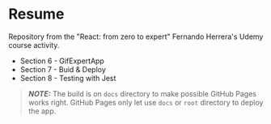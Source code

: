 [//]: # (04b-gif-expert-app)

# Resume
Repository from the "React: from zero to expert" Fernando Herrera's Udemy course activity.

- Section 6 - GifExpertApp
- Section 7 - Buid & Deploy
- Section 8 - Testing with Jest


> ___NOTE:___ The build is on `docs` directory to make possible GitHub Pages works right. GitHub Pages only let use `docs` or `root` directory to deploy the app.
